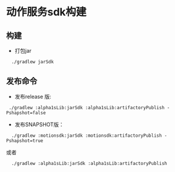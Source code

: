 # 动作服务sdk构建

## 构建

* 打包jar
```shell
  ./gradlew jarSdk
```


## 发布命令

* 发布release 版:

```shell
 ./gradlew :alpha1sLib:jarSdk :alpha1sLib:artifactoryPublish -Pshapshot=false
 ```

* 发布SNAPSHOT版：

```
  ./gradlew :motionsdk:jarSdk :motionsdk:artifactoryPublish -Pshapshot=true
```

或者

```
  ./gradlew :alpha1sLib:jarSdk :alpha1sLib:artifactoryPublish
```
